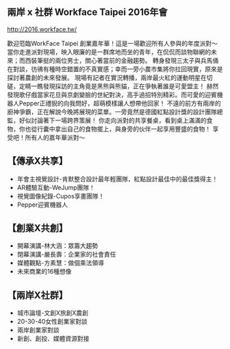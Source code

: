 ## 兩岸 x 社群 Workface Taipei 2016年會
http://2016.workface.tw/

歡迎蒞臨WorkFace Taipei 創業嘉年華！這是一場歡迎所有人參與的年度派對～ 
當你走進派對現場，映入眼廉的是一群席地而坐的青年，在侃侃而談物聯網的未來；而西裝筆挺的兩位男士，關心著當前的金融趨勢。 
轉身發現三太子與兵馬俑在對談，彷彿有種時空錯置的不真實感；幸而一旁小農市集將你拉回現實，原來是探討著農創的未來發展。 
現場有記者在實況轉播，兩岸最火紅的運動明星在切磋，定睛一瞧發現採訪的主角竟是黑熊與熊貓，正在爭執著誰是可愛盟主！ 
赫然發現歌仔戲當家花旦與京劇變臉的世紀對決，高手過招特別精彩。而可愛的迎賓機器人Pepper正禮貎的向我問好，超萌模樣讓人想帶他回家！ 
不遠的前方有兩岸的廚神爭霸，正在解說今晚將展現的菜單。一旁竟然是德國紅點設計獎的設計團隊總監，好似討論著下一場跨界策展！ 
你走向派對的共享餐桌，看到桌上滿滿的食物，你也從行囊中拿出自己的食物擺上，與身旁的伙伴一起享用豐盛的食物！ 
享受吧！所有人的嘉年華派對～

## 【傳承X共享】

* 年會主視覺設計-肯默整合設計最年輕團隊，紅點設計最佳中的最佳獎得主！ 
* AR體驗互動-WeJump團隊！ 
* 視覺圖像紀錄-Cupos享畫團隊！ 
* Pepper迎賓機器人

## 【創業X共創】

* 開幕演講-林大涵：眾籌大趨勢
* 閉幕演講-嚴長壽：企業家的社會責任
* 媒體觀點-方素慧：做個乘法領導
* 未來商業的16種想像

## 【兩岸X社群】

* 城市論壇-文創X旅創X農創
* 20-30-40女性創業家對談
* 兩岸創業家對談
* 新創、創投、媒體資源對接
